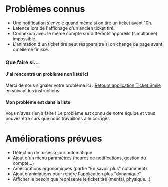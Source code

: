 # Problèmes connus

- Une notification s'envoie quand même si on tire un ticket avant 10h.
- Latence lors de l'affichage d'un ancien ticket tiré.
- Connexion avec le même compte sur différents appareils (simultanée) impossible.
- L'animation d'un ticket tiré peut réapparaitre si on change de page avant qu'elle ne finisse.

### Que faire si...

#### J'ai rencontré un problème non listé ici
Merci de nous signaler votre problème ici : [Retours application Ticket Smile](http://ticket-smile.com/retours-ticket-smile/) <br />
en suivant les instructions.

#### Mon problème est dans la liste
Vous n'avez rien à faire ! Le problème est connu de notre équipe et vous pouvez être sûrs que nous travaillons à le corriger. 

# Améliorations prévues 
- Détection de mises à jour automatique
- Ajout d'un menu paramètres (heures de notifications, gestion du compte...)
- Améliorations ergonomiques (partie "En savoir plus" notamment)
- Ajout d'animations pour rendre l'application plus "dynamique"
- Afficher le besoin que représente le ticket tiré (mental, physique...)

